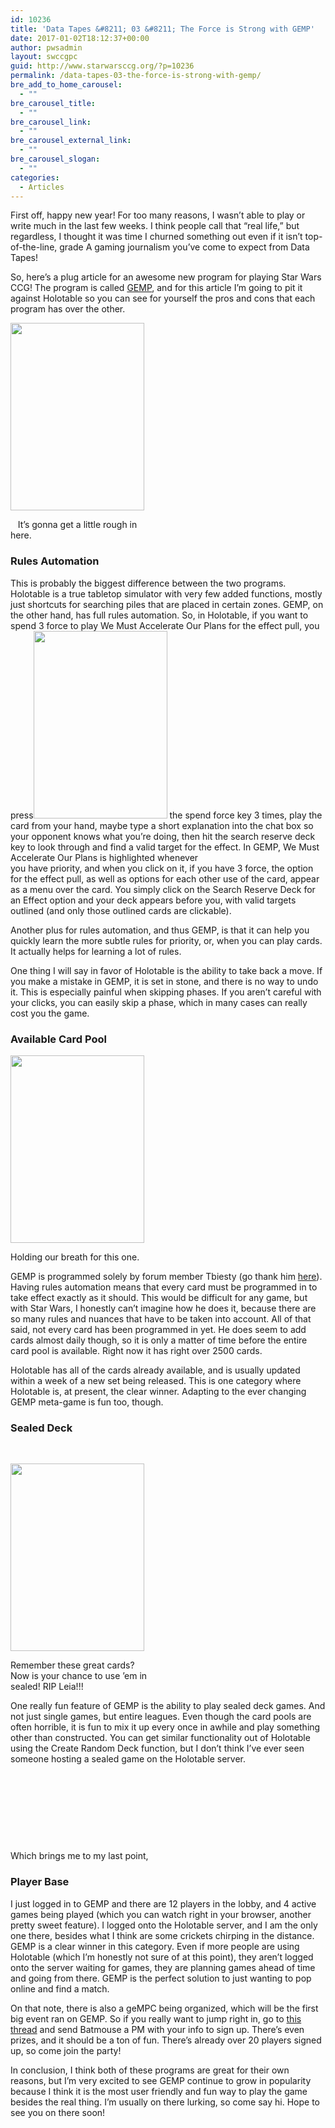 ```yaml
---
id: 10236
title: 'Data Tapes &#8211; 03 &#8211; The Force is Strong with GEMP'
date: 2017-01-02T18:12:37+00:00
author: pwsadmin
layout: swccgpc
guid: http://www.starwarsccg.org/?p=10236
permalink: /data-tapes-03-the-force-is-strong-with-gemp/
bre_add_to_home_carousel:
  - ""
bre_carousel_title:
  - ""
bre_carousel_link:
  - ""
bre_carousel_external_link:
  - ""
bre_carousel_slogan:
  - ""
categories:
  - Articles
---
```

First off, happy new year! For too many reasons, I wasn&#8217;t able to play or write much in the last few weeks. I think people call that &#8220;real life,&#8221; but regardless, I thought it was time I churned something out even if it isn&#8217;t top-of-the-line, grade A gaming journalism you&#8217;ve come to expect from Data Tapes!

So, here&#8217;s a plug article for an awesome new program for playing Star Wars CCG! The program is called [GEMP](http://tlbiesterfeld.servegame.com/gemp-swccg/), and for this article I&#8217;m going to pit it against Holotable so you can see for yourself the pros and cons that each program has over the other.

<div id="attachment_10237" style="width: 224px" class="wp-caption aligncenter">
  <img aria-describedby="caption-attachment-10237" class="size-medium wp-image-10237" src="http://www.starwarsccg.org/wp/wp-content/uploads/cantinabrawl-214x300.gif" alt="" width="214" height="300" />
  
  <p id="caption-attachment-10237" class="wp-caption-text">
       It&#8217;s gonna get a little rough in here.
  </p>
</div>

### **Rules Automation**

This is probably the biggest difference between the two programs. Holotable is a true tabletop simulator with very few added functions, mostly just shortcuts for searching piles that are placed in certain zones. GEMP, on the other hand, has full rules automation. So, in Holotable, if you want to spend 3 force to play We Must Accelerate Our Plans for the effect pull, you press<img class="size-medium wp-image-10239 alignright" src="http://www.starwarsccg.org/wp/wp-content/uploads/wemustaccelerateourplans-214x300.gif" alt="" width="214" height="300" /> the spend force key 3 times, play the card from your hand, maybe type a short explanation into the chat box so your opponent knows what you&#8217;re doing, then hit the search reserve deck key to look through and find a valid target for the effect. In GEMP, We Must Accelerate Our Plans is highlighted whenever  
you have priority, and when you click on it, if you have 3 force, the option for the effect pull, as well as options for each other use of the card, appear as a menu over the card. You simply click on the Search Reserve Deck for an Effect option and your deck appears before you, with valid targets outlined (and only those outlined cards are clickable).

Another plus for rules automation, and thus GEMP, is that it can help you quickly learn the more subtle rules for priority, or, when you can play cards. It actually helps for learning a lot of rules.

One thing I will say in favor of Holotable is the ability to take back a move. If you make a mistake in GEMP, it is set in stone, and there is no way to undo it. This is especially painful when skipping phases. If you aren&#8217;t careful with your clicks, you can easily skip a phase, which in many cases can really cost you the game.

### **Available Card Pool**</h3> 

<div id="attachment_10242" style="width: 224px" class="wp-caption aligncenter">
  <img aria-describedby="caption-attachment-10242" class="size-medium wp-image-10242" src="http://www.starwarsccg.org/wp/wp-content/uploads/rebelleadership-214x300.gif" alt="" width="214" height="300" />
  
  <p id="caption-attachment-10242" class="wp-caption-text">
    Holding our breath for this one.
  </p>
</div>

GEMP is programmed solely by forum member Tbiesty (go thank him [here](http://www.starwarsccg.org/forums/viewtopic.php?f=964&t=52599)). Having rules automation means that every card must be programmed in to take effect exactly as it should. This would be difficult for any game, but with Star Wars, I honestly can&#8217;t imagine how he does it, because there are so many rules and nuances that have to be taken into account. All of that said, not every card has been programmed in yet. He does seem to add cards almost daily though, so it is only a matter of time before the entire card pool is available. Right now it has right over 2500 cards.

Holotable has all of the cards already available, and is usually updated within a week of a new set being released. This is one category where Holotable is, at present, the clear winner. Adapting to the ever changing GEMP meta-game is fun too, though.

### **Sealed Deck**</h3> 

&nbsp;

<div id="attachment_10243" style="width: 224px" class="wp-caption alignright">
  <img aria-describedby="caption-attachment-10243" class="size-medium wp-image-10243" src="http://www.starwarsccg.org/wp/wp-content/uploads/leia-214x300.gif" alt="" width="214" height="300" />
  
  <p id="caption-attachment-10243" class="wp-caption-text">
    Remember these great cards? Now is your chance to use &#8217;em in sealed! RIP Leia!!!
  </p>
</div>

One really fun feature of GEMP is the ability to play sealed deck games. And not just single games, but entire leagues. Even though the card pools are often horrible, it is fun to mix it up every once in awhile and play something other than constructed. You can get similar functionality out of Holotable using the Create Random Deck function, but I don&#8217;t think I&#8217;ve ever seen someone hosting a sealed game on the Holotable server.

&nbsp;

&nbsp;

&nbsp;

&nbsp;

Which brings me to my last point,

### **Player Base**

I just logged in to GEMP and there are 12 players in the lobby, and 4 active games being played (which you can watch right in your browser, another pretty sweet feature). I logged onto the Holotable server, and I am the only one there, besides what I think are some crickets chirping in the distance. GEMP is a clear winner in this category. Even if more people are using Holotable (which I&#8217;m honestly not sure of at this point), they aren&#8217;t logged onto the server waiting for games, they are planning games ahead of time and going from there. GEMP is the perfect solution to just wanting to pop online and find a match.

On that note, there is also a geMPC being organized, which will be the first big event ran on GEMP. So if you really want to jump right in, go to [this thread](http://www.starwarsccg.org/forums/viewtopic.php?f=494&t=63897) and send Batmouse a PM with your info to sign up. There&#8217;s even prizes, and it should be a ton of fun. There&#8217;s already over 20 players signed up, so come join the party!

In conclusion, I think both of these programs are great for their own reasons, but I&#8217;m very excited to see GEMP continue to grow in popularity because I think it is the most user friendly and fun way to play the game besides the real thing. I&#8217;m usually on there lurking, so come say hi. Hope to see you on there soon!